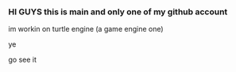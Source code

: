 ### HI GUYS this is main and only one of my github account

im workin on turtle engine (a game engine one)

ye

go see it
